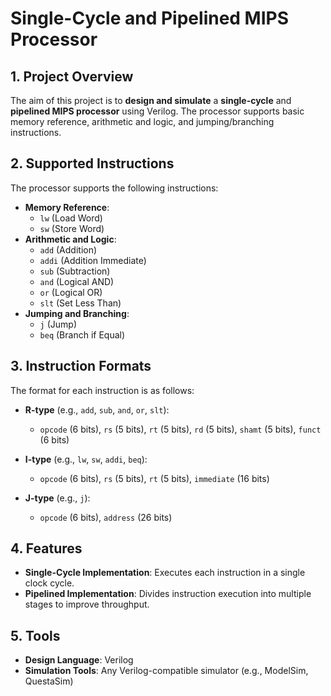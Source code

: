 # **Single-Cycle and Pipelined MIPS Processor**

## **1. Project Overview**
The aim of this project is to **design and simulate** a **single-cycle** and **pipelined MIPS processor** using Verilog. The processor supports basic memory reference, arithmetic and logic, and jumping/branching instructions.

## **2. Supported Instructions**
The processor supports the following instructions:
- **Memory Reference**:
  - `lw` (Load Word)
  - `sw` (Store Word)
- **Arithmetic and Logic**:
  - `add` (Addition)
  - `addi` (Addition Immediate)
  - `sub` (Subtraction)
  - `and` (Logical AND)
  - `or` (Logical OR)
  - `slt` (Set Less Than)
- **Jumping and Branching**:
  - `j` (Jump)
  - `beq` (Branch if Equal)

## **3. Instruction Formats**
The format for each instruction is as follows:
- **R-type** (e.g., `add`, `sub`, `and`, `or`, `slt`):
  - `opcode` (6 bits), `rs` (5 bits), `rt` (5 bits), `rd` (5 bits), `shamt` (5 bits), `funct` (6 bits)
  
- **I-type** (e.g., `lw`, `sw`, `addi`, `beq`):
  - `opcode` (6 bits), `rs` (5 bits), `rt` (5 bits), `immediate` (16 bits)
  
- **J-type** (e.g., `j`):
  - `opcode` (6 bits), `address` (26 bits)

## **4. Features**
- **Single-Cycle Implementation**: Executes each instruction in a single clock cycle.
- **Pipelined Implementation**: Divides instruction execution into multiple stages to improve throughput.
  
## **5. Tools**
- **Design Language**: Verilog
- **Simulation Tools**: Any Verilog-compatible simulator (e.g., ModelSim, QuestaSim)
